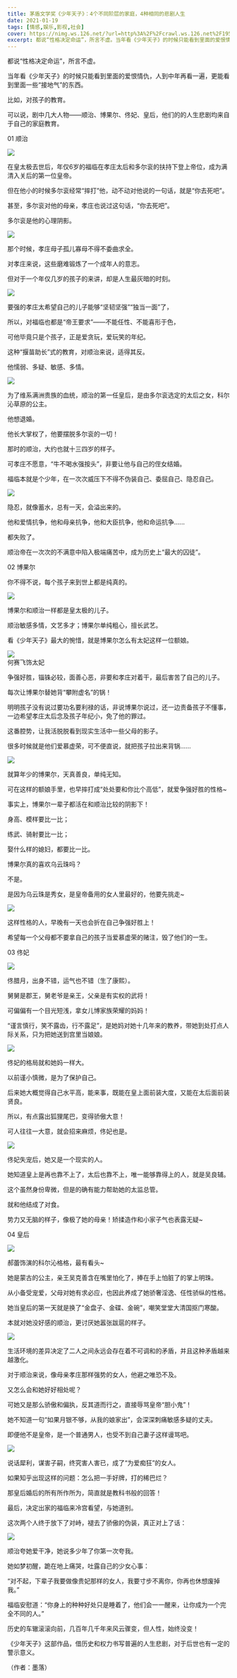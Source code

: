 ```yaml
---
title: 茅盾文学奖《少年天子》：4个不同阶层的家庭，4种相同的悲剧人生
date: 2021-01-19
tags: [情感,娱乐,影视,社会]
cover: https://nimg.ws.126.net/?url=http%3A%2F%2Fcrawl.ws.126.net%2F1953d687ccea59dc00e0b8c5dc84cda5.jpeg&thumbnail=650x2147483647&quality=80&type=jpg
excerpt: 都说“性格决定命运”，所言不虚。当年看《少年天子》的时候只能看到里面的爱恨情仇，人到中年再看一遍，更能看到里面一些“接地气”的东西。比如，对孩子的教育。可以说，剧中几大人物——顺治、博果尔、佟妃、皇后，他们的的人生悲剧均来自于自
---
```

都说“性格决定命运”，所言不虚。

当年看《少年天子》的时候只能看到里面的爱恨情仇，人到中年再看一遍，更能看到里面一些“接地气”的东西。

比如，对孩子的教育。

可以说，剧中几大人物——顺治、博果尔、佟妃、皇后，他们的的人生悲剧均来自于自己的家庭教育。

01 顺治

![](https://nimg.ws.126.net/?url=http%3A%2F%2Fcrawl.ws.126.net%2F1953d687ccea59dc00e0b8c5dc84cda5.jpeg&thumbnail=650x2147483647&quality=80&type=jpg)  

在皇太极去世后，年仅6岁的福临在孝庄太后和多尔衮的扶持下登上帝位，成为满清入关后的第一位皇帝。

但在他小的时候多尔衮经常“摔打”他，动不动对他说的一句话，就是“你去死吧”。

甚至，多尔衮对他的母亲，孝庄也说过这句话，“你去死吧”。

多尔衮是他的心理阴影。

![](https://nimg.ws.126.net/?url=http%3A%2F%2Fcrawl.ws.126.net%2F2bd9d2d0301f32c65123236721a7fe6e.jpeg&thumbnail=650x2147483647&quality=80&type=jpg)  

那个时候，孝庄母子孤儿寡母不得不委曲求全。

对孝庄来说，这些磨难锻炼了一个成年人的意志。

但对于一个年仅几岁的孩子的来讲，却是人生最灰暗的时刻。

![](https://nimg.ws.126.net/?url=http%3A%2F%2Fcrawl.ws.126.net%2Fac99441f330cf22a694753e0c3026be1.jpeg&thumbnail=650x2147483647&quality=80&type=jpg)  

要强的孝庄太希望自己的儿子能够“坚韧坚强”“独当一面”了，

所以，对福临也都是“帝王要求”——不能任性、不能喜形于色，

可他毕竟只是个孩子，正是爱贪玩，爱玩笑的年纪。

这种“揠苗助长”式的教育，对顺治来说，适得其反。

他懦弱、多疑、敏感、多情。

![](https://nimg.ws.126.net/?url=http%3A%2F%2Fcrawl.ws.126.net%2F25922796727bc58d489b9cdd90d7c23f.jpeg&thumbnail=650x2147483647&quality=80&type=jpg)  

为了维系满洲贵族的血统，顺治的第一任皇后，是由多尔衮选定的太后之女，科尔沁草原的公主。

他想退婚。

他长大掌权了，他要摆脱多尔衮的一切！

那时的顺治，大约也就十三四岁的样子。

可孝庄不愿意，“牛不喝水强按头”，非要让他与自己的侄女结婚。

福临本就是个少年，在一次次威压下不得不伪装自己、委屈自己、隐忍自己。

![](https://nimg.ws.126.net/?url=http%3A%2F%2Fcrawl.ws.126.net%2F2fc9ef19c8982fbea605b0c8dede7e67.jpeg&thumbnail=650x2147483647&quality=80&type=jpg)  

隐忍，就像蓄水，总有一天，会溢出来的。

他和爱情抗争，他和母亲抗争，他和大臣抗争，他和命运抗争......

都失败了。

顺治帝在一次次的不满意中陷入极端痛苦中，成为历史上“最大的囚徒”。

02 博果尔

你不得不说，每个孩子来到世上都是纯真的。

![](https://nimg.ws.126.net/?url=http%3A%2F%2Fcrawl.ws.126.net%2F63e04663c11abe93eb6e34815fd2481f.jpeg&thumbnail=650x2147483647&quality=80&type=jpg)  

博果尔和顺治一样都是皇太极的儿子。

顺治敏感多情，文艺多才；博果尔单纯粗心，擅长武艺。

看《少年天子》最大的惋惜，就是博果尔怎么有太妃这样一位额娘。

![](https://nimg.ws.126.net/?url=http%3A%2F%2Fcrawl.ws.126.net%2Fa870518648588253e9bf7987b8d753e7.jpeg&thumbnail=650x2147483647&quality=80&type=jpg)  
何赛飞饰太妃  

争强好胜，锱铢必较，面善心恶，非要和孝庄对着干，最后害苦了自己的儿子。

每次让博果尔替她背“攀附虚名”的锅！

明明孩子没有说过要功名要利禄的话，非说博果尔说过，还一边责备孩子不懂事，一边希望孝庄太后念及孩子年纪小，免了他的罪过。

这番腔势，让我活脱脱看到现实生活中一些父母的影子。

很多时候就是他们爱慕虚荣，可不便直说，就把孩子拉出来背锅......

![](https://nimg.ws.126.net/?url=http%3A%2F%2Fcrawl.ws.126.net%2Fe1628185b33418f7b21589127aebb9db.jpeg&thumbnail=650x2147483647&quality=80&type=jpg)  

就算年少的博果尔，天真善良，单纯无知。

可在这样的额娘手里，也早摔打成“处处要和你比个高低”，就爱争强好胜的性格~

事实上，博果尔一辈子都活在和顺治比较的阴影下！

身高、模样要比一比；

练武、骑射要比一比；

娶什么样的媳妇，都要比一比。

博果尔真的喜欢乌云珠吗？

不是。

是因为乌云珠是秀女，是皇帝备用的女人里最好的，他要先挑走~

![](https://nimg.ws.126.net/?url=http%3A%2F%2Fcrawl.ws.126.net%2Ffc7f924d7152671f7eb4ef83310df7a4.jpeg&thumbnail=650x2147483647&quality=80&type=jpg)  

这样性格的人，早晚有一天也会折在自己争强好胜上！

希望每一个父母都不要拿自己的孩子当爱慕虚荣的赌注，毁了他们的一生。

03 佟妃

![](https://nimg.ws.126.net/?url=http%3A%2F%2Fcrawl.ws.126.net%2F4d14016d8ff254eb6e74ef570121fd4a.jpeg&thumbnail=650x2147483647&quality=80&type=jpg)  

佟腊月，出身不错，运气也不错（生了康熙）。

舅舅是郡王，舅老爷是亲王，父亲是有实权的武将！

可偏偏有一个目光短浅，拿女儿博家族荣耀的妈妈！

“谨言慎行，笑不露齿，行不露足”，是她妈对她十几年来的教养，带她到处打点人际关系，只为把她送到宫里当娘娘。

![](https://nimg.ws.126.net/?url=http%3A%2F%2Fcrawl.ws.126.net%2F92aea0b015b62469ed68ae282c7c81ca.jpeg&thumbnail=650x2147483647&quality=80&type=jpg)  

佟妃的格局就和她妈一样大。

以前谨小慎微，是为了保护自己。

后来她大概觉得自己水平高，能来事，既能在皇上面前装大度，又能在太后面前装贤良。

所以，有点露出狐狸尾巴，变得骄傲大意！

可人往往一大意，就会招来麻烦，佟妃也是。

![](https://nimg.ws.126.net/?url=http%3A%2F%2Fcrawl.ws.126.net%2F96882f0c8b7f9bc526c095e50ab40be6.jpeg&thumbnail=650x2147483647&quality=80&type=jpg)  

佟妃失宠后，她又是一个现实的人。

她知道皇上是再也靠不上了，太后也靠不上，唯一能够靠得上的人，就是吴良辅。

这个虽然身份卑微，但是的确有能力帮助她的太监总管。

就和他结成了对食。

势力又无脑的样子，像极了她的母亲！矫揉造作和小家子气也表露无疑~

04 皇后

![](https://nimg.ws.126.net/?url=http%3A%2F%2Fcrawl.ws.126.net%2Fe2f5c8f9e419974d05c24b59de81c719.jpeg&thumbnail=650x2147483647&quality=80&type=jpg)  

郝蕾饰演的科尔沁格格，最有看头~

她是蒙古的公主，亲王吴克善含在嘴里怕化了，捧在手上怕脏了的掌上明珠。

从小备受宠爱，父母对她有求必应，也因此养成了她骄奢淫逸、任性骄纵的性格。

她当皇后的第一天就是换了“金盘子、金碟、金碗”，嘲笑堂堂大清国抠门寒酸。

本就对她没好感的顺治，更讨厌她嚣张跋扈的样子。

![](https://nimg.ws.126.net/?url=http%3A%2F%2Fcrawl.ws.126.net%2Fff71252fa835c7991fc3dc37896f3bb2.jpeg&thumbnail=650x2147483647&quality=80&type=jpg)  

生活环境的差异决定了二人之间永远会存在着不可调和的矛盾，并且这种矛盾越来越激化。

对于顺治来说，像母亲孝庄那样强势的女人，他避之唯恐不及。

又怎么会和她好好相处呢？

可她又是那么骄傲和偏执，反其道而行之，直接辱骂皇帝“胆小鬼”！

她不知道一句“如果月银不够，从我的娘家出”，会深深刺痛敏感多疑的丈夫。

即便他不是皇帝，是一个普通男人，也受不到自己妻子这样谩骂吧。

![](https://nimg.ws.126.net/?url=http%3A%2F%2Fcrawl.ws.126.net%2Fbec8530ee468b0808505a157cf3daf92.png&thumbnail=650x2147483647&quality=80&type=jpg)  

说话犀利，谋害子嗣，终究害人害已，成了“为爱痴狂”的女人。

如果知乎出现这样的问题：怎么把一手好牌，打的稀巴烂？

那皇后婚后的所有所作所为，简直就是教科书般的回答！

最后，决定出家的福临来冷宫看望，与她道别。

这次两个人终于放下了对峙，褪去了骄傲的伪装，真正对上了话：

![](https://nimg.ws.126.net/?url=http%3A%2F%2Fcrawl.ws.126.net%2F091de7752db7837a6b33a696aef3a1cd.jpeg&thumbnail=650x2147483647&quality=80&type=jpg)  

顺治夸她爱干净，她说多少年了你第一次夸我。

她如梦初醒，跪在地上痛哭，吐露自己的少女心事：

“对不起，下辈子我要做像贵妃那样的女人，我要寸步不离你，你再也休想废掉我。”

福临安慰道：“你身上的种种好处只是睡着了，他们会一一醒来，让你成为一个完全不同的人。”

历史的车辙滚滚向前，几百年几千年来风云骤变，但人性，始终没变！

《少年天子》这部作品，借历史和权力书写普遍的人生悲剧，对于后世也有一定的警示意义。

（作者：墨落）

